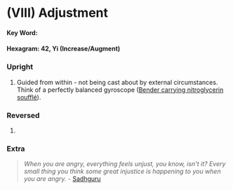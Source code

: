 # (VIII) Adjustment

#### Key Word:  
#### Hexagram: 42, Yi (Increase/Augment)  



### Upright

1) Guided from within - not being cast about by external circumstances. Think of a perfectly balanced gyroscope ([Bender carrying nitroglycerin soufflé](https://www.youtube.com/watch?v=7ztF8lqZjHI)).



### Reversed

1) 



### Extra

>*When you are angry, everything feels unjust, you know, isn't it? Every small thing you think some great injustice is happening to you when you are angry.* - [Sadhguru](https://www.youtube.com/watch?v=wv-aai4rw5I&t=411s)


